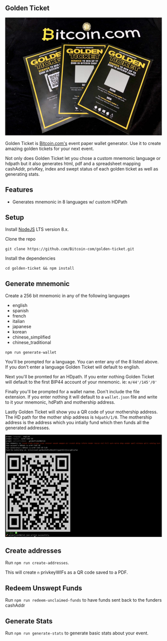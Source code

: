 ## Golden Ticket

![Golden Ticket](images/golden-ticket.jpg)

Golden Ticket is [Bitcoin.com's](https://www.bitcoin.com) event paper wallet generator. Use it to create amazing golden tickets for your next event.

Not only does Golden Ticket let you chose a custom mnemonic language or hdpath but it also generates html, pdf and a spreadsheet mapping cashAddr, privKey, index and swept status of each golden ticket as well as generating stats.

## Features

- Generates mnemonic in 8 languages w/ custom HDPath

## Setup

Install [NodeJS](http://nodejs.org/) LTS version 8.x.

Clone the repo

`git clone https://github.com/Bitcoin-com/golden-ticket.git`

Install the dependencies

`cd golden-ticket && npm install`

## Generate mnemonic

Create a 256 bit mnemonic in any of the following languages

- english
- spanish
- french
- italian
- japanese
- korean
- chinese_simplified
- chinese_traditional

`npm run generate-wallet`

You'll be prompted for a language. You can enter any of the 8 listed above. If you don't enter a language Golden Ticket will default to english.

Next you'll be promted for an HDpath. If you enter nothing Golden Ticket will default to the first BIP44 account of your mnemonic. ie: `m/44'/145'/0'`

Finally you'll be prompted for a wallet name. Don't include the file extension. If you enter nothing it will default to a `wallet.json` file and write to it your mnemonic, hdPath and mothership address.

Lastly Golden Ticket will show you a QR code of your mothership address. The HD path for the mother ship address is `hdpath/1/0`. The mothership address is the address which you intially fund which then funds all the generated addresses.

![generate-wallet](images/generate-wallet.png)

## Create addresses

Run `npm run create-addresses`.

This will create `n` privkeyWIFs as a QR code saved to a PDF.

## Redeem Unswept Funds

Run `npm run redeem-unclaimed-funds` to have funds sent back to the funders cashAddr

## Generate Stats

Run `npm run generate-stats` to generate basic stats about your event.

